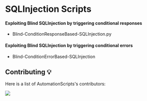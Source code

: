 # SQLInjection Scripts

#### Exploiting Blind SQLInjection by triggering conditional responses
- Blind-ConditionResponseBased-SQLInjection.py

#### Exploiting Blind SQLInjection by triggering conditional errors
- Blind-ConditionErrorBased-SQLInjection

## Contributing 💡

Here is a list of AutomationScripts's contributors:

<a href="https://github.com/Datalux/Osintgram/graphs/contributors">
  <img src="https://contributors-img.web.app/image?repo=sudo0x18/AutomationScripts" />
</a>